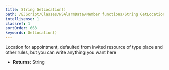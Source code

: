 ```yaml
---
title: String GetLocation()
path: /EJScript/Classes/NSAlarmData/Member functions/String GetLocation()
intellisense: 1
classref: 1
sortOrder: 663
keywords: GetLocation()
---
```



Location for appointment, defaulted from invited resource of type place and other rules, but you can write anything you want here



* **Returns:** String


